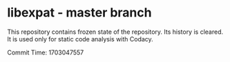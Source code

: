 # libexpat - master branch

This repository contains frozen state of the repository.
Its history is cleared. It is used only for static code
analysis with Codacy.

Commit Time: 1703047557